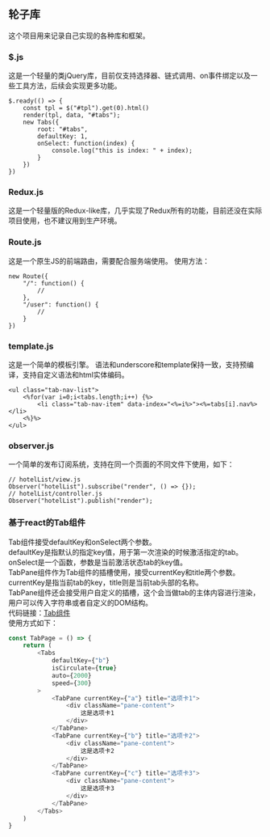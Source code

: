 ## 轮子库
这个项目用来记录自己实现的各种库和框架。
### $.js
这是一个轻量的类jQuery库，目前仅支持选择器、链式调用、on事件绑定以及一些工具方法，后续会实现更多功能。
```
$.ready(() => {
    const tpl = $("#tpl").get(0).html()
    render(tpl, data, "#tabs");
    new Tabs({
        root: "#tabs",
        defaultKey: 1,
        onSelect: function(index) {
            console.log("this is index: " + index);
        }
    })
})
```
### Redux.js
这是一个轻量版的Redux-like库，几乎实现了Redux所有的功能，目前还没在实际项目使用，也不建议用到生产环境。
### Route.js
这是一个原生JS的前端路由，需要配合服务端使用。
使用方法： 
```
new Route({
    "/": function() { 
        //
    },
    "/user": function() { 
        //
    }
})
```
### template.js
这是一个简单的模板引擎。
语法和underscore和template保持一致，支持预编译，支持自定义语法和html实体编码。
```
<ul class="tab-nav-list">
    <%for(var i=0;i<tabs.length;i++) {%>
        <li class="tab-nav-item" data-index="<%=i%>"><%=tabs[i].nav%></li>
    <%}%>
</ul>
```
### observer.js
一个简单的发布订阅系统，支持在同一个页面的不同文件下使用，如下：
```
// hotelList/view.js
Observer("hotelList").subscribe("render", () => {});
// hotelList/controller.js
Observer("hotelList").publish("render");
```
### 基于react的Tab组件 ###
Tab组件接受defaultKey和onSelect两个参数。<br>
defaultKey是指默认的指定key值，用于第一次渲染的时候激活指定的tab。onSelect是一个函数，参数是当前激活状态tab的key值。<br>
TabPane组件作为Tab组件的插槽使用，接受currentKey和title两个参数。<br>
currentKey是指当前tab的key，title则是当前tab头部的名称。<br>
TabPane组件还会接受用户自定义的插槽，这个会当做tab的主体内容进行渲染，用户可以传入字符串或者自定义的DOM结构。<br>
代码链接：[Tab组件](https://github.com/yinguangyao/components) <br>
使用方式如下：
```javascript
const TabPage = () => {
    return (
        <Tabs 
            defaultKey={"b"} 
            isCirculate={true}
            auto={2000}
            speed={300}
        >
            <TabPane currentKey={"a"} title="选项卡1">
                <div className="pane-content">
                    这是选项卡1
                </div>
            </TabPane>
            <TabPane currentKey={"b"} title="选项卡2">
                <div className="pane-content">
                    这是选项卡2
                </div>
            </TabPane>
            <TabPane currentKey={"c"} title="选项卡3">
                <div className="pane-content">
                    这是选项卡3
                </div>
            </TabPane>
        </Tabs>
    )
}
```
